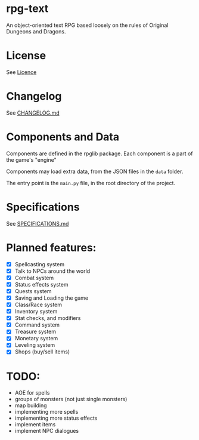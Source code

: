 # rpg-text
 An object-oriented text RPG based loosely on the rules of Original Dungeons and Dragons.

# License

See [Licence](LICENSE)

# Changelog

See [CHANGELOG.md](docs/CHANGELOG.md)

# Components and Data

Components are defined in the rpglib package. Each component is a part of the game's "engine"

Components may load extra data, from the JSON files in the `data` folder.

The entry point is the `main.py` file, in the root directory of the project.

# Specifications

See [SPECIFICATIONS.md](docs/specifications.md)

# Planned features:

- [x] Spellcasting system
- [x] Talk to NPCs around the world
- [x] Combat system
- [x] Status effects system
- [x] Quests system
- [x] Saving and Loading the game
- [x] Class/Race system
- [x] Inventory system
- [x] Stat checks, and modifiers
- [x] Command system
- [x] Treasure system
- [x] Monetary system
- [x] Leveling system
- [x] Shops (buy/sell items)

# TODO:

- AOE for spells
- groups of monsters (not just single monsters)
- map building
- implementing more spells
- implementing more status effects
- implement items
- implement NPC dialogues